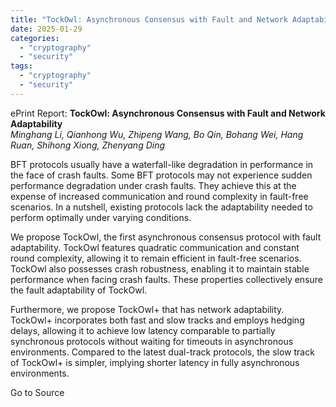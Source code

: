 ```yaml
---
title: "TockOwl: Asynchronous Consensus with Fault and Network Adaptability"
date: 2025-01-29
categories: 
  - "cryptography"
  - "security"
tags: 
  - "cryptography"
  - "security"
---
```


ePrint Report: **TockOwl: Asynchronous Consensus with Fault and Network Adaptability**  
_Minghang Li, Qianhong Wu, Zhipeng Wang, Bo Qin, Bohang Wei, Hang Ruan, Shihong Xiong, Zhenyang Ding_

BFT protocols usually have a waterfall-like degradation in performance in the face of crash faults. Some BFT protocols may not experience sudden performance degradation under crash faults. They achieve this at the expense of increased communication and round complexity in fault-free scenarios. In a nutshell, existing protocols lack the adaptability needed to perform optimally under varying conditions.  
  
We propose TockOwl, the first asynchronous consensus protocol with fault adaptability. TockOwl features quadratic communication and constant round complexity, allowing it to remain efficient in fault-free scenarios. TockOwl also possesses crash robustness, enabling it to maintain stable performance when facing crash faults. These properties collectively ensure the fault adaptability of TockOwl.  
  
Furthermore, we propose TockOwl+ that has network adaptability. TockOwl+ incorporates both fast and slow tracks and employs hedging delays, allowing it to achieve low latency comparable to partially synchronous protocols without waiting for timeouts in asynchronous environments. Compared to the latest dual-track protocols, the slow track of TockOwl+ is simpler, implying shorter latency in fully asynchronous environments.

Go to Source
